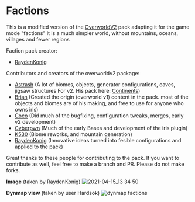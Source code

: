# Factions
This is a modified version of the [OverworldV2](https://github.com/IrisDimensions/overworld/tree/v2) pack adapting it for the game mode "factions"
it is a much simpler world, without mountains, oceans, villages and fewer regions

Faction pack creator:
- [RaydenKonig](https://github.com/RaydenKonig) 

Contributors and creators of the overworldv2 package:
- [Astrash](https://github.com/Astrashh) (A lot of biomes, objects, generator configurations, caves, jigsaw structures For v2. His pack here: [Continents](https://github.com/Astrashh/Continents))
- [Brian](https://github.com/NextdoorPsycho) (Created the origin (overworld v1) content in the pack. most of the objects and biomes are of his making, and free to use for anyone who owns iris)
- [Coco](https://github.com/CocoTheOwner/) (Did much of the bugfixing, configuration tweaks, merges, early v2 development)
- [Cyberpwn](https://github.com/cyberpwnn) (Much of the early Bases and development of the iris plugin)
- [K530](https://github.com/K530-hub) (Biome reworks, and mountain generation)
- [RaydenKonig](https://github.com/RaydenKonig) (Innovative ideas turned into fesible configurations and applied to the pack)

Great thanks to these people for contributing to the pack.
If you want to contribute as well, feel free to make a branch and PR. Please do not make forks.

**Image** (taken by RaydenKonig)
![2021-04-15_13 34 50](https://user-images.githubusercontent.com/71474946/115130085-d3c05080-9fc2-11eb-9387-49f712651f98.png)

**Dynmap view** (taken by user Hardsok)
![dynmap factions](https://user-images.githubusercontent.com/71474946/115130414-0881d700-9fc6-11eb-8539-33074861865f.png)
